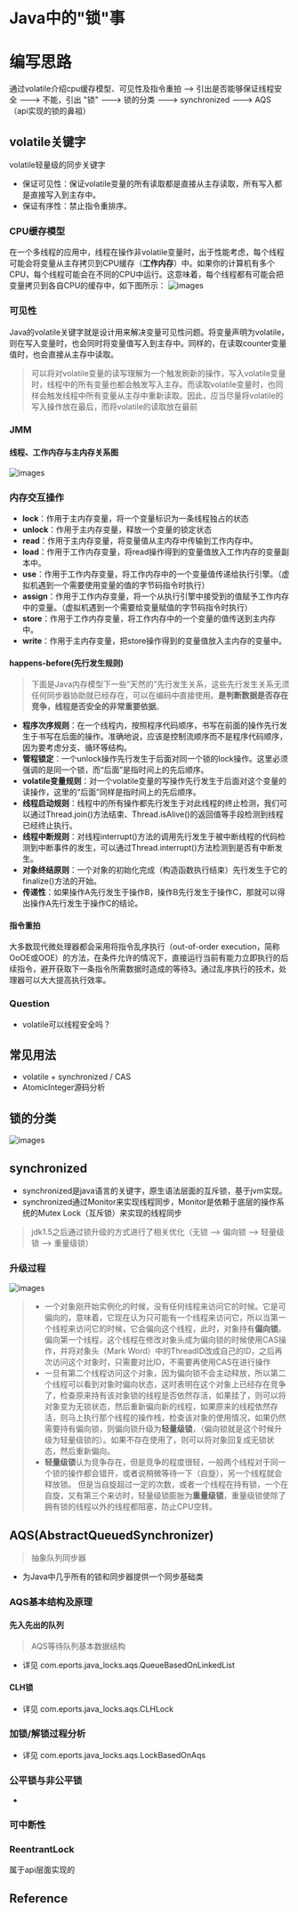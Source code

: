 # Java中的"锁"事
# 编写思路
通过volatile介绍cpu缓存模型、可见性及指令重拍 --> 引出是否能够保证线程安全 ---> 不能，引出 "锁" 
---> 锁的分类 ---> synchronized ---> AQS（api实现的锁的鼻祖）

## volatile关键字
volatile轻量级的同步关键字
- 保证可见性：保证volatile变量的所有读取都是直接从主存读取，所有写入都是直接写入到主存中。
- 保证有序性：禁止指令重排序。

### CPU缓存模型
在一个多线程的应用中，线程在操作非volatile变量时，出于性能考虑，每个线程可能会将变量从主存拷贝到CPU缓存（**工作内存**）中。如果你的计算机有多个CPU，每个线程可能会在不同的CPU中运行。这意味着，每个线程都有可能会把变量拷贝到各自CPU的缓存中，如下图所示：
![images](../../../../../../images/java-locks/cpu-cache-model.jpg)

### 可见性
Java的volatile关键字就是设计用来解决变量可见性问题。将变量声明为volatile，则在写入变量时，也会同时将变量值写入到主存中。同样的，在读取counter变量值时，也会直接从主存中读取。
> 可以将对volatile变量的读写理解为一个触发刷新的操作，写入volatile变量时，线程中的所有变量也都会触发写入主存。而读取volatile变量时，也同样会触发线程中所有变量从主存中重新读取。因此，应当尽量将volatile的写入操作放在最后，而将volatile的读取放在最前

### JMM
#### 线程、工作内存与主内存关系图
![images](../../../../../../images/java-locks/jmm01.jpg)
### 内存交互操作
- **lock**：作用于主内存变量，将一个变量标识为一条线程独占的状态
- **unlock**：作用于主内存变量，释放一个变量的锁定状态
- **read**：作用于主内存变量，将变量值从主内存中传输到工作内存中。
- **load**：作用于工作内存变量，将read操作得到的变量值放入工作内存的变量副本中。
- **use**：作用于工作内存变量，将工作内存中的一个变量值传递给执行引擎。（虚拟机遇到一个需要使用变量的值的字节码指令时执行）
- **assign**：作用于工作内存变量，将一个从执行引擎中接受到的值赋予工作内存中的变量。（虚拟机遇到一个需要给变量赋值的字节码指令时执行）
- **store**：作用于工作内存变量，将工作内存中的一个变量的值传送到主内存中。
- **write**：作用于主内存变量，把store操作得到的变量值放入主内存的变量中。

#### happens-before(先行发生规则)
> 下面是Java内存模型下一些“天然的”先行发生关系，这些先行发生关系无须任何同步器协助就已经存在，可以在编码中直接使用。**是判断数据是否存在竞争，线程是否安全的非常重要依据**。
- **程序次序规则**：在一个线程内，按照程序代码顺序，书写在前面的操作先行发生于书写在后面的操作。准确地说，应该是控制流顺序而不是程序代码顺序，因为要考虑分支、循环等结构。
- **管程锁定**：一个unlock操作先行发生于后面对同一个锁的lock操作。这里必须强调的是同一个锁，而“后面”是指时间上的先后顺序。
- **volatile变量规则**：对一个volatile变量的写操作先行发生于后面对这个变量的读操作，这里的“后面”同样是指时间上的先后顺序。
- **线程启动规则**：线程中的所有操作都先行发生于对此线程的终止检测，我们可以通过Thread.join()方法结束、Thread.isAlive()的返回值等手段检测到线程已经终止执行。
- **线程中断规则**：对线程interrupt()方法的调用先行发生于被中断线程的代码检测到中断事件的发生，可以通过Thread.interrupt()方法检测到是否有中断发生。
- **对象终结原则**：一个对象的初始化完成（构造函数执行结束）先行发生于它的finalize()方法的开始。
- **传递性**：如果操作A先行发生于操作B，操作B先行发生于操作C，那就可以得出操作A先行发生于操作C的结论。

#### 指令重拍
大多数现代微处理器都会采用将指令乱序执行（out-of-order execution，简称OoOE或OOE）的方法，在条件允许的情况下，直接运行当前有能力立即执行的后续指令，避开获取下一条指令所需数据时造成的等待3。通过乱序执行的技术，处理器可以大大提高执行效率。

### Question
- volatile可以线程安全吗？

## 常见用法
- volatile + synchronized / CAS
- AtomicInteger源码分析

## 锁的分类
![images](../../../../../../images/java-locks/java-lock-classification.png)

## synchronized
- synchronized是java语言的关键字，原生语法层面的互斥锁，基于jvm实现。
- synchronized通过Monitor来实现线程同步，Monitor是依赖于底层的操作系统的Mutex Lock（互斥锁）来实现的线程同步
> jdk1.5之后通过锁升级的方式进行了相关优化（无锁 ——> 偏向锁 ——> 轻量级锁 ——> 重量级锁）
### 升级过程
![images](../../../../../../images/java-locks/synchronized-upgrade.jpg)
> - 一个对象刚开始实例化的时候，没有任何线程来访问它的时候。它是可偏向的，意味着，它现在认为只可能有一个线程来访问它，所以当第一个线程来访问它的时候，它会偏向这个线程，此时，对象持有**偏向锁**。偏向第一个线程，这个线程在修改对象头成为偏向锁的时候使用CAS操作，并将对象头（Mark Word）中的ThreadID改成自己的ID，之后再次访问这个对象时，只需要对比ID，不需要再使用CAS在进行操作
> - 一旦有第二个线程访问这个对象，因为偏向锁不会主动释放，所以第二个线程可以看到对象时偏向状态，这时表明在这个对象上已经存在竞争了，检查原来持有该对象锁的线程是否依然存活，如果挂了，则可以将对象变为无锁状态，然后重新偏向新的线程，如果原来的线程依然存活，则马上执行那个线程的操作栈，检查该对象的使用情况，如果仍然需要持有偏向锁，则偏向锁升级为**轻量级锁**，（偏向锁就是这个时候升级为轻量级锁的）。如果不存在使用了，则可以将对象回复成无锁状态，然后重新偏向。
> - **轻量级锁**认为竞争存在，但是竞争的程度很轻，一般两个线程对于同一个锁的操作都会错开，或者说稍微等待一下（自旋），另一个线程就会释放锁。 但是当自旋超过一定的次数，或者一个线程在持有锁，一个在自旋，又有第三个来访时，轻量级锁膨胀为**重量级锁**，重量级锁使除了拥有锁的线程以外的线程都阻塞，防止CPU空转。

## AQS(AbstractQueuedSynchronizer)
> 抽象队列同步器
- 为Java中几乎所有的锁和同步器提供一个同步基础类
### AQS基本结构及原理
#### 先入先出的队列
> AQS等待队列基本数据结构
- 详见 com.eports.java_locks.aqs.QueueBasedOnLinkedList
#### CLH锁
- 详见 com.eports.java_locks.aqs.CLHLock

### 加锁/解锁过程分析
- 详见 com.eports.java_locks.aqs.LockBasedOnAqs

### 公平锁与非公平锁
- 

### 可中断性

### ReentrantLock
属于api层面实现的

## Reference
